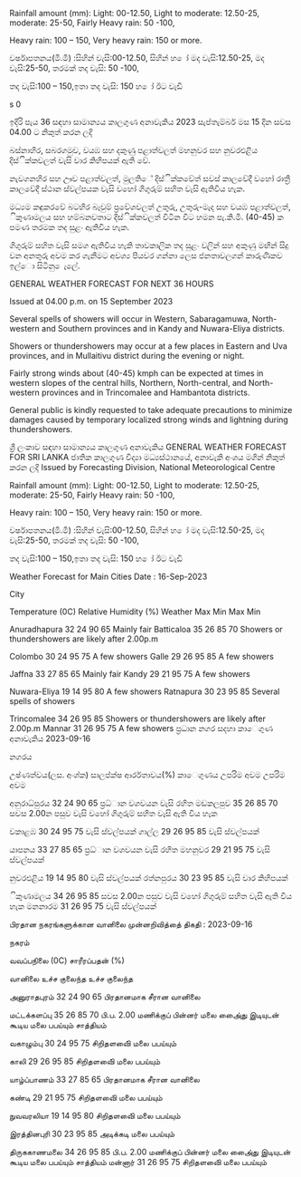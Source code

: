 Rainfall amount (mm): Light: 00-12.50, Light to moderate: 12.50-25, moderate: 25-50, Fairly Heavy rain: 50 -100,

Heavy rain: 100 – 150, Very heavy rain: 150 or more.

වර්ෂාපතනය(මි.මී) :සිහින් වැසි:00-12.50, සිහින් හ ෝ මද වැසි:12.50-25, මද වැසි:25-50, තරමක් තද වැසි: 50 -100,

තද වැසි:100 – 150,ඉතා තද වැසි: 150 හ ෝ ඊට වැඩි

s 0

ඉදිරි පැය 36 සඳහා සාමාන්‍යය කාලගුණ අනාවැකිය 2023 සැප්තැම්බර් මස 15 දින සවස 04.00 ට නිකුත් කරන ලදි

බස්නාහිර, සබරගමුව, වයඹ සහ දකුණු පළාත්වලත් මහනුවර සහ නුවරඑළිය දිස්ික්කවලත් වැසි වාර කිහිපයක් ඇති වේ.

නැවගනහිර සහ ඌව පළාත්වලත්, මුලතිේ දිස්ික්කවේත් සවස් කාලවේදී වහෝ රාත්‍රී කාලවේදී ස්ථාන ස්වල්පයක වැසි වහෝ ගිගුරුම් සහිත වැසි ඇතිවිය හැක.

මධ්‍යම කඳුකරවේ බටහිර බෑවුම් ප්‍රවේශවලත් උතුරු, උතුරු-මැද සහ වයඹ පළාත්වලත්, ිකුණාමලය සහ හම්බනවතාට දිස්ික්කවලත් විටින විට හමන පැ.කි.මී. (40-45) ක පමණ තරමක තද සුළං ඇතිවිය හැක.

ගිගුරුම් සහිත වැසි සමග ඇතිවිය හැකි තාවකාලික තද සුළං වලින් සහ අකුණු මඟින් සිදු වන අනතුරු අවම කර ගැනීමට අවශ්‍ය පියවර ගන්නා ලෙස ජනතාවලගන් කාරුණිකව ඉල්ො සිටිනු ෙැලේ.

GENERAL WEATHER FORECAST FOR NEXT 36 HOURS

Issued at 04.00 p.m. on 15 September 2023

Several spells of showers will occur in Western, Sabaragamuwa, North-western and Southern provinces and in Kandy and Nuwara-Eliya districts.

Showers or thundershowers may occur at a few places in Eastern and Uva provinces, and in Mullaitivu district during the evening or night.

Fairly strong winds about (40-45) kmph can be expected at times in western slopes of the central hills, Northern, North-central, and North-western provinces and in Trincomalee and Hambantota districts.

General public is kindly requested to take adequate precautions to minimize damages caused by temporary localized strong winds and lightning during thundershowers.

ශ්‍රී ලංකාව සඳහා සාමාන්‍යය කාලගුණ අනාවැකිය GENERAL WEATHER FORECAST FOR SRI LANKA ජාතික කාලගුණ විද්‍යා මධ්‍යස්ථානයේ, අනාවැකි අංශය මගින් නිකුත් කරන ලදි Issued by Forecasting Division, National Meteorological Centre

Rainfall amount (mm): Light: 00-12.50, Light to moderate: 12.50-25, moderate: 25-50, Fairly Heavy rain: 50 -100,

Heavy rain: 100 – 150, Very heavy rain: 150 or more.

වර්ෂාපතනය(මි.මී) :සිහින් වැසි:00-12.50, සිහින් හ ෝ මද වැසි:12.50-25, මද වැසි:25-50, තරමක් තද වැසි: 50 -100,

තද වැසි:100 – 150,ඉතා තද වැසි: 150 හ ෝ ඊට වැඩි

Weather Forecast for Main Cities Date : 16-Sep-2023

City

Temperature (0C) Relative Humidity (%) Weather Max Min Max Min

Anuradhapura 32 24 90 65 Mainly fair Batticaloa 35 26 85 70 Showers or thundershowers are likely after 2.00p.m

Colombo 30 24 95 75 A few showers Galle 29 26 95 85 A few showers

Jaffna 33 27 85 65 Mainly fair Kandy 29 21 95 75 A few showers

Nuwara-Eliya 19 14 95 80 A few showers Ratnapura 30 23 95 85 Several spells of showers

Trincomalee 34 26 95 85 Showers or thundershowers are likely after 2.00p.m Mannar 31 26 95 75 A few showers ප්‍රධාන නගර සදහා කාෙගුණ අනාවැකිය 2023-09-16

නගරය

උෂ්ණත්වය(ලස. අංශ්‍ක) සාලප්ක්ෂ ආර්රතාවය(%) කාෙගුණය උපරිම අවම උපරිම අවම

අනුරාධ්‍පුරය 32 24 90 65 ප්‍රධ්‍ාන වශවයන වැසි රහිත මඩකලපුව 35 26 85 70 සවස 2.00න පසුව වැසි වහෝ ගිගුරුම් සහිත වැසි ඇති විය හැක

වකාළඹ 30 24 95 75 වැසි ස්වල්පයක් ගාල්ල 29 26 95 85 වැසි ස්වල්පයක්

යාපනය 33 27 85 65 ප්‍රධ්‍ාන වශවයන වැසි රහිත මහනුවර 29 21 95 75 වැසි ස්වල්පයක්

නුවරඑළිය 19 14 95 80 වැසි ස්වල්පයක් රත්නපුරය 30 23 95 85 වැසි වාර කිහිපයක්

ිකුණාමලය 34 26 95 85 සවස 2.00න පසුව වැසි වහෝ ගිගුරුම් සහිත වැසි ඇති විය හැක මනනාරම 31 26 95 75 වැසි ස්වල්පයක්

பிரதான நகரங்களுக்கான வானிலை முன்னறிவித்தை் திகதி : 2023-09-16

நகரம்

வவப்பநிலை (0C) சாரீரப்பதன் (%)

வானிலை உச்ச குலைந்த உச்ச குலைந்த

அனுராதபுரம் 32 24 90 65 பிரதானமாக சீரான வானிலை

மட்டக்களப்பு 35 26 85 70 பி.ப. 2.00 மணிக்குப் பின்னர் மலை அை்ைது இடியுடன் கூடிய மலை பபய்யும் சாத்தியம்

வகாழும்பு 30 24 95 75 சிறிதளவிை் மலை பபய்யும்

காலி 29 26 95 85 சிறிதளவிை் மலை பபய்யும்

யாழ்ப்பாணம் 33 27 85 65 பிரதானமாக சீரான வானிலை

கண்டி 29 21 95 75 சிறிதளவிை் மலை பபய்யும்

நுவவரலியா 19 14 95 80 சிறிதளவிை் மலை பபய்யும்

இரத்தினபுரி 30 23 95 85 அடிக்கடி மலை பபய்யும்

திருககாணமலை 34 26 95 85 பி.ப. 2.00 மணிக்குப் பின்னர் மலை அை்ைது இடியுடன் கூடிய மலை பபய்யும் சாத்தியம் மன்னார் 31 26 95 75 சிறிதளவிை் மலை பபய்யும்